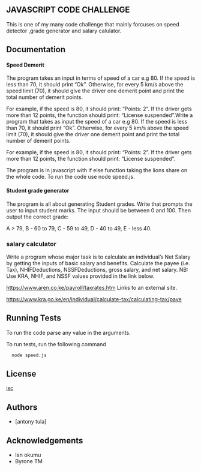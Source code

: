 
## JAVASCRIPT CODE CHALLENGE
This is one of my many code challenge that mainly forcuses on speed detector ,grade generator and salary calulator.


## Documentation
#### Speed Demerit


The program takes an input in terms of speed of a car e.g 80. If the speed is less than 70, it should print “Ok”. Otherwise, for every 5 km/s above the speed limit (70), it should give the driver one demerit point and print the total number of demerit points.

For example, if the speed is 80, it should print: “Points: 2”. If the driver gets more than 12 points, the function should print: “License suspended”.Write a program that takes as input the speed of a car e.g 80. If the speed is less than 70, it should print “Ok”. Otherwise, for every 5 km/s above the speed limit (70), it should give the driver one demerit point and print the total number of demerit points.

For example, if the speed is 80, it should print: “Points: 2”. If the driver gets more than 12 points, the function should print: “License suspended”.

The program is in javascript with if else function taking the lions share on the whole code.
    To run the code use node speed.js.

#### Student grade generator
The program is all about generating Student grades.
 Write that prompts the user to input student marks. The input should be between 0 and 100. Then output the correct grade: 

A > 79, B - 60 to 79, C -  59 to 49, D - 40 to 49, E - less 40.   

### salary calculator
Write a program whose major task is to calculate an individual’s Net Salary by getting the inputs of basic salary and benefits. Calculate the payee (i.e. Tax), NHIFDeductions, NSSFDeductions, gross salary, and net salary. 
NB: Use KRA, NHIF, and NSSF values provided in the link below.

https://www.aren.co.ke/payroll/taxrates.htm Links to an external site.  

https://www.kra.go.ke/en/individual/calculate-tax/calculating-tax/paye
## Running Tests
To run the code  parse any value  in the arguments.

To run tests, run the following command


```bash
  node speed.js
```


## License

[isc](https://opensource.org/licenses/ISC)


## Authors

- [antony tula]


## Acknowledgements

 - Ian okumu
 - Byrone TM
 

